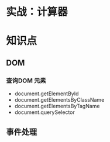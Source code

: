 # 实战：计算器

# 知识点

## DOM
### 查询DOM 元素
* document.getElementById
* document.getElementsByClassName
* document.getElementsByTagName
* document.querySelector

## 事件处理
##